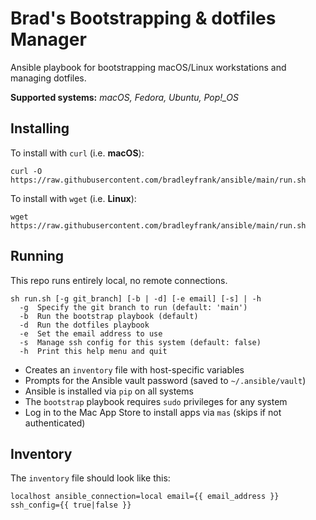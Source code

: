 # Brad's Bootstrapping & dotfiles Manager

Ansible playbook for bootstrapping macOS/Linux workstations and managing dotfiles.

**Supported systems:** *macOS, Fedora, Ubuntu, Pop!_OS*

## Installing

To install with `curl` (i.e. **macOS**):

```shell
curl -O https://raw.githubusercontent.com/bradleyfrank/ansible/main/run.sh
```

To install with `wget` (i.e. **Linux**):

```shell
wget https://raw.githubusercontent.com/bradleyfrank/ansible/main/run.sh
```

## Running

This repo runs entirely local, no remote connections.

```text
sh run.sh [-g git_branch] [-b | -d] [-e email] [-s] | -h
  -g  Specify the git branch to run (default: 'main')
  -b  Run the bootstrap playbook (default)
  -d  Run the dotfiles playbook
  -e  Set the email address to use
  -s  Manage ssh config for this system (default: false)
  -h  Print this help menu and quit
```

* Creates an `inventory` file with host-specific variables
* Prompts for the Ansible vault password (saved to `~/.ansible/vault`)
* Ansible is installed via `pip` on all systems
* The `bootstrap` playbook requires `sudo` privileges for any system
* Log in to the Mac App Store to install apps via `mas` (skips if not authenticated)

## Inventory

The `inventory` file should look like this:

```text
localhost ansible_connection=local email={{ email_address }} ssh_config={{ true|false }}
```
